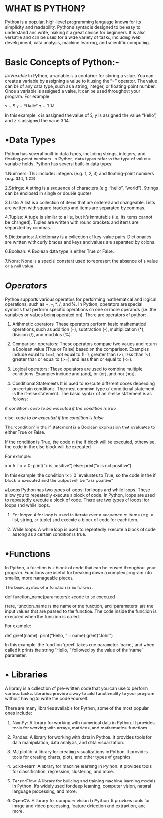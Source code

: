 # WHAT IS PYTHON?
Python is a popular, high-level programming language known for its simplicity and readability. Python’s syntax is designed to be easy to understand and write, making it a great choice for beginners. It is also versatile and can be used for a wide variety of tasks, including web development, data analysis, machine learning, and scientific computing.

# Basic Concepts of Python:-
#•*Variable* 
In Python, a variable is a container for storing a value. You can create a variable by assigning a value to it using the “=” operator. The value can be of any data type, such as a string, integer, or floating-point number. Once a variable is assigned a value, it can be used throughout your program.
For example:

x = 5
y = “Hello”
z = 3.14

In this example, x is assigned the value of 5, y is assigned the value “Hello”, and z is assigned the value 3.14.

# •Data Types
Python has several built-in data types, including strings, integers, and floating-point numbers. In Python, data types refer to the type of value a variable holds. Python has several built-in data types:

1.Numbers: This includes integers (e.g. 1, 2, 3) and floating-point numbers (e.g. 3.14, 1.23)

2.Strings: A string is a sequence of characters (e.g. “hello”, “world”). Strings can be enclosed in single or double quotes

3.Lists: A list is a collection of items that are ordered and changeable. Lists are written with square brackets and items are separated by commas.

4.Tuples: A tuple is similar to a list, but it’s immutable (i.e. its items cannot be changed). Tuples are written with round brackets and items are separated by commas.

5.Dictionaries: A dictionary is a collection of key-value pairs. Dictionaries are written with curly braces and keys and values are separated by colons.

6.Boolean: A Boolean data type is either True or False.

7.None: None is a special constant used to represent the absence of a value or a null value.


# *Operators*
Python supports various operators for performing mathematical and logical operations, such as +, -, *, /, and %. In Python, operators are special symbols that perform specific operations on one or more operands (i.e. the variables or values being operated on). There are operators of python:-

1. Arithmetic operators:
These operators perform basic mathematical operations, such as addition (+), subtraction (-), multiplication (*), division (/), and modulus (%).

2. Comparison operators:
These operators compare two values and return a Boolean value (True or False) based on the comparison. Examples include equal to (==), not equal to (!=), greater than (>), less than (<), greater than or equal to (>=), and less than or equal to (<=).

3. Logical operators:
These operators are used to combine multiple conditions. Examples include and (and), or (or), and not (not).

3. Conditional Statements
It is used to execute different codes depending on certain conditions. The most common type of conditional statement is the if-else statement. The basic syntax of an if-else statement is as follows:

if condition:
*code to be executed if the condition is true*

else:
 *code to be executed if the condition is false*

The ‘condition’ in the if statement is a Boolean expression that evaluates to either True or False.

If the condition is True, the code in the if block will be executed, otherwise, the code in the else block will be executed.

For example:

x = 5
if x > 0:
print(“x is positive”)
else:
print(“x is not positive”)

In this example, the condition ‘x > 0’ evaluates to True, so the code in the if block is executed and the output will be “x is positive”

#Loops
Python has two types of loops: for loops and while loops. These allow you to repeatedly execute a block of code. In Python, loops are used to repeatedly execute a block of code. There are two types of loops: for loops and while loops.

1. For loops: A for loop is used to iterate over a sequence of items (e.g. a list, string, or tuple) and execute a block of code for each item.

2. While loops: A while loop is used to repeatedly execute a block of code as long as a certain condition is true.

# •Functions
In Python, a function is a block of code that can be reused throughout your program. Functions are useful for breaking down a complex program into smaller, more manageable pieces.

The basic syntax of a function is as follows:

def function_name(parameters):
#code to be executed

Here, function_name is the name of the function, and ‘parameters’ are the input values that are passed to the function. The code inside the function is executed when the function is called.

For example:

def greet(name):
print(“Hello, ” + name)
greet(“John”)

In this example, the function ‘greet’ takes one parameter ‘name’, and when called it prints the string “Hello, ” followed by the value of the ‘name’ parameter.

# • Libraries
A library is a collection of pre-written code that you can use to perform various tasks. Libraries provide a way to add functionality to your program without having to write the code yourself.

There are many libraries available for Python, some of the most popular ones include:

1. NumPy: A library for working with numerical data in Python. It provides tools for working with arrays, matrices, and mathematical functions.
   
2. Pandas: A library for working with data in Python. It provides tools for data manipulation, data analysis, and data visualization.
 
3. Matplotlib: A library for creating visualizations in Python. It provides tools for creating charts, plots, and other types of graphics.
 
4. Scikit-learn: A library for machine learning in Python. It provides tools for classification, regression, clustering, and more.

5. TensorFlow: A library for building and training machine learning models in Python. It’s widely used for deep learning, computer vision, natural language processing, and more.
   
6. OpenCV: A library for computer vision in Python. It provides tools for image and video processing, feature detection and extraction, and more.


     
